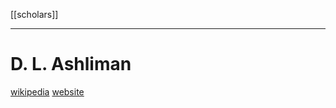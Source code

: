 [[scholars]]

---

# D. L. Ashliman
[wikipedia](https://en.wikipedia.org/wiki/D._L._Ashliman)
[website](https://www.pitt.edu/~dash/ashliman.html) 